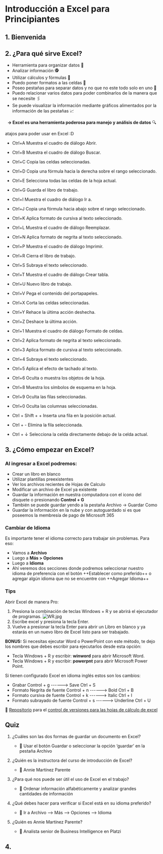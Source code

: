 # Introducción a Excel para Principiantes

## **1.** Bienvenida

## **2.** ¿Para qué sirve Excel?

- Herramienta para organizar datos 📄
- Analizar información 🕵️
- Utilizar cálculos y fórmulas 🧮
- Puedo poner formatos a las celdas 📏
- Poseo pestañas para separar datos y no que no este todo solo en uno 📂
- Puedo relacionar varios datos para poder combinarlos de la manera que se necesite 🖇️
- Se puede visualizar la información mediante gráficos alimentados por la información de las pestañas 📈

  **→ Excel es una herramienta poderosa para manejo y análisis de datos** 🔍

atajos para poder usar en Excel :D

- Ctrl+A Muestra el cuadro de diálogo Abrir.
- Ctrl+B Muestra el cuadro de diálogo Buscar.
- Ctrl+C Copia las celdas seleccionadas.
- Ctrl+D Copia una fórmula hacia la derecha sobre el rango seleccionado.
- Ctrl+E Selecciona todas las celdas de la hoja actual.
- Ctrl+G Guarda el libro de trabajo.
- Ctrl+I Muestra el cuadro de diálogo Ir a.
- Ctrl+J Copia una fórmula hacia abajo sobre el rango seleccionado.
- Ctrl+K Aplica formato de cursiva al texto seleccionado.
- Ctrl+L Muestra el cuadro de diálogo Reemplazar.
- Ctrl+N Aplica formato de negrita al texto seleccionado.
- Ctrl+P Muestra el cuadro de diálogo Imprimir.
- Ctrl+R Cierra el libro de trabajo.
- Ctrl+S Subraya el texto seleccionado.
- Ctrl+T Muestra el cuadro de diálogo Crear tabla.
- Ctrl+U Nuevo libro de trabajo.
- Ctrl+V Pega el contenido del portapapeles.
- Ctrl+X Corta las celdas seleccionadas.
- Ctrl+Y Rehace la última acción deshecha.
- Ctrl+Z Deshace la última acción.
- Ctrl+1 Muestra el cuadro de diálogo Formato de celdas.
- Ctrl+2 Aplica formato de negrita al texto seleccionado.
- Ctrl+3 Aplica formato de cursiva al texto seleccionado.
- Ctrl+4 Subraya el texto seleccionado.
- Ctrl+5 Aplica el efecto de tachado al texto.
- Ctrl+6 Oculta o muestra los objetos de la hoja.
- Ctrl+8 Muestra los símbolos de esquema en la hoja.
- Ctrl+9 Oculta las filas seleccionadas.
- Ctrl+0 Oculta las columnas seleccionadas.


- Ctrl + Shift + + Inserta una fila en la posición actual.  
- Ctrl + - Elimina la fila seleccionada.  
- Ctrl + ↓ Selecciona la celda directamente debajo de la celda actual.  

## **3.** ¿Cómo empezar en Excel?

### Al ingresar a Excel podremos:

- Crear un libro en blanco
- Utilizar plantillas preexistentes
- Ver los archivos recientes de Hojas de Calculo
- Modificar un archivo de Excel ya existente
- Guardar la información en nuestra computadora con el icono del disquete o presionando **Control + G**
- También se puede guardar yendo a la pestaña Archivo → Guardar Como
- Guardar la información en la nube y con autoguardado si es que poseemos la membresía de pago de Microsoft 365

### Cambiar de Idioma

Es importante tener el idioma correcto para trabajar sin problemas. Para eso:

- Vamos a **Archivo**
- Luego a **Más > Opciones**
- Luego a **Idioma**
- Ahí veremos dos secciones donde podremos seleccionar nuestro idioma de preferencia con el botón ++Establecer como preferido++ o agregar algún idioma que no se encuentre con ++Agregar Idioma++

### Tips

Abrir Excel de manera Pro:

1. Presiona la combinación de teclas Windows + R y se abrirá el ejecutador de programas. 
	![WR.jpg](https://i.postimg.cc/jdcKkXbM/W-R.png)
2. Escribe excel y presiona la tecla Enter.
3. Vuelve a presionar la tecla Enter para abrir un Libro en blanco y ya estarás en un nuevo libro de Excel listo para ser trabajado.

**BONUS:** Si necesitas ejecutar Word o PowerPoint con este método, te dejo los nombres que debes escribir para ejecutarlos desde esta opción:

- Tecla Windows + R y escribir: **winword** para abrir Microsoft Word.
- Tecla Windows + R y escribir: **powerpnt** para abrir Microsoft Power Point.

Si tienen configurado Excel en idioma inglés estos son los cambios:

- Grabar Control + g ------> Save Ctrl + S
- Formato Negrita de fuente Control + n ------> Bold Ctrl + B
- Formato cursiva de fuente Control + k ------> Italic Ctrl + I
- Formato subrayado de fuente Control + s ------> Underline Ctrl + U

🧐 [Repositorio](https://github.com/xlwings/git-xl) para el [control de versiones para las hojas de cálculo de excel](https://www.xltrail.com/git-xl)

## Quiz

1. ¿Cuáles son las dos formas de guardar un documento en Excel?
	- 📌 Usar el botón Guardar o seleccionar la opción ‘guardar’ en la pestaña Archivo

2. ¿Quién es la instructora del curso de introducción de Excel?
	- 📌 Annie Martínez Parente

3. ¿Para qué nos puede ser útil el uso de Excel en el trabajo?
	- 📌 Ordenar información alfabéticamente y analizar grandes cantidades de información

4. ¿Qué debes hacer para verificar si Excel está en su idioma preferido?
	- 📌 Ir a Archivo --> Más --> Opciones --> Idioma

5. ¿Quién es Annie Martínez Parente?
	- 📌 Analista senior de Business Intelligence en Platzi

## **4.** 
